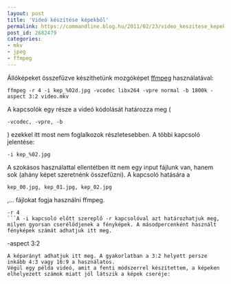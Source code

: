 ```yaml
---
layout: post
title: 'Videó készítése képekből'
permalink: https://commandline.blog.hu/2011/02/23/video_keszitese_kepekbol
post_id: 2682479
categories: 
- mkv
- jpeg
- ffmpeg
---
```


Állóképeket összefűzve készíthetünk mozgóképet 
[ffmpeg](http://www.ffmpeg.org/) használatával: 
```
ffmpeg -r 4 -i kep_%02d.jpg -vcodec libx264 -vpre normal -b 1800k -aspect 3:2 video.mkv
``` 
A kapcsolók egy része a videó kódolását határozza meg (
```
-vcodec, -vpre, -b
```
 ) ezekkel itt most nem foglalkozok részletesebben. A többi kapcsoló jelentése: 
```
-i kep_%02.jpg
``` 
A szokásos használattal ellentétben itt nem egy input fájlunk van, hanem sok (ahány képet szeretnénk összefűzni). A kapcsoló hatására a 
```
kep_00.jpg, kep_01.jpg, kep_02.jpg
```
,... fájlokat fogja használni ffmpeg. 
```
-r 4
```A -i kapcsoló előtt szereplő -r kapcsolóval azt határozhatjuk meg, milyen gyorsan cserélődjenek a fényképek. A másodpercenként használt fényképek számát adhatjuk itt meg. 
```
-aspect 3:2
``` 
A képarányt adhatjuk itt meg. A gyakorlatban a 3:2 helyett persze inkább 4:3 vagy 16:9 a használatos. 
Végül egy példa videó, amit a fenti módszerrel készítettem, a képeken elhelyezett számok miatt jól látszik a képek cseréje: 
  
 
 